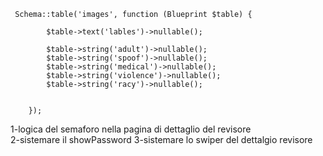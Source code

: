      Schema::table('images', function (Blueprint $table) {
            
            $table->text('lables')->nullable();
            
            $table->string('adult')->nullable();
            $table->string('spoof')->nullable();
            $table->string('medical')->nullable();
            $table->string('violence')->nullable();
            $table->string('racy')->nullable();


        });


1-logica del semaforo nella pagina di dettaglio del revisore    
2-sistemare il showPassword
3-sistemare lo swiper del dettalgio revisore
